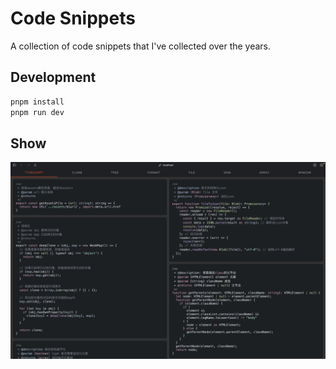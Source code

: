 # Code Snippets

A collection of code snippets that I've collected over the years.

## Development

```bash
pnpm install
pnpm run dev
```
## Show

![image](./assets/demo.png)

